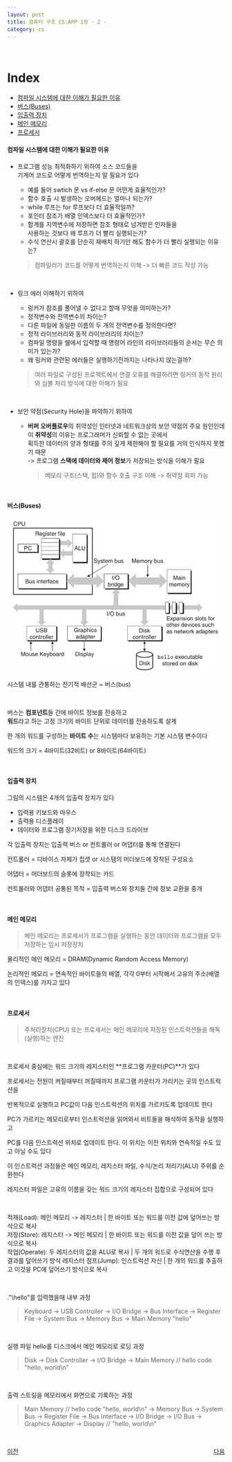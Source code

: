 ```yaml
---
layout: post
title: 컴퓨터 구조 CS:APP 1장 - 2 -
category: cs
---
```


&nbsp;

# Index
  - [컴파일 시스템에 대한 이해가 필요한 이유](#컴파일-시스템에-대한-이해가-필요한-이유)
  - [버스(Buses)](#버스buses)
  - [입출력 장치](#입출력-장치)
  - [메인 메모리](#메인-메모리)
  - [프로세서](#프로세서)

#### 컴파일 시스템에 대한 이해가 필요한 이유

- 프로그램 성능 최적화하기 위하여 소스 코드들을   
    기계어 코드로 어떻게 번역하는지 알 필요가 있다  
    - 예를 들어 swtich 문 vs if-else 문 어떤게 효율적인가?  
    - 함수 호출 시 발생하는 오버헤드는 얼마나 되는가?  
    - while 루프는 for 루프보다 더 효율적일까?  
    - 포인터 참조가 배열 인덱스보다 더 효율적인가?  
    - 합계를 지역변수에 저장하면 참조 형태로 넘겨받은 인자들을  
      사용하는 것보다 왜 루프가 더 빨리 실행되는가?  
    - 수식 연산시 괄호를 단순히 재배치 하기만 해도 함수가 더 빨리 실행되는 이유는?  

    > 컴파일러가 코드를 어떻게 번역하는지 이해 -> 더 빠른 코드 작성 가능

&nbsp;

- 링크 에러 이해하기 위하여  
    - 링커가 참조를 풀어낼 수 없다고 할때 무엇을 의미하는가?
    - 정적변수와 전역변수의 차이는?
    - 다른 파일에 동일한 이름의 두 개의 전역변수를 정의한다면?
    - 정적 라이브러리와 동적 라이브러리의 차이는?
    - 컴파일 명령을 쉘에서 입력할 때 명령어 라인의 라이브러리들의 순서는 무슨 의미가 있는가?
    - 왜 링커와 관련된 에러들은 실행하기전까지는 나타나지 않는걸까?
    
    > 여러 파일로 구성된 프로젝트에서 연결 오류를 해결하려면 링커의 동작 원리와 심볼 처리 방식에 대한 이해가 필요

&nbsp;

- 보안 약점(Security Hole)을 파악하기 위하여
    - **버퍼 오버플로우**의 취약성인 인터넷과 네트워크상의 보안 약점의 주요 원인인데
      이 **취약성**의 이유는 프로그래머가 신뢰할 수 없는 곳에서   
      획득한 데이터의 양과 형태를 주의 깊게 제한해야 할 필요를 거의 인식하지 못했기 때문  
      -> 프로그램 **스택에 데이터와 제어 정보**가 저장되는 방식을 이해가 필요

      > 메모리 구조(스택, 힙)와 함수 호출 구조 이해 -> 취약점 회피 가능

&nbsp;

#### 버스(Buses)

  ![시스템의 하드웨어 구성](/assets/images/cs/cs_app_01_02_1.png)

  시스템 내를 관통하는 전기적 배선군 = 버스(bus)  

  &nbsp;

  버스는 **컴포넌트**들 간에 바이트 정보를 전송하고  
  **워드**라고 하는 고정 크기의 바이트 단위로 데이터를 전송하도록 설계

  한 개의 워드를 구성하는 **바이트 수**는 시스템마다 보유하는 기본 시스템 변수이다

  워드의 크기 = 4바이트(32비트) or 8바이트(64바이트)

  &nbsp;

#### 입출력 장치

  그림의 시스템은 4개의 입출력 장치가 있다

  - 입력용 키보드와 마우스
  - 출력용 디스플레이
  - 데이터와 프로그램 장기저장을 위한 디스크 드라이브

  각 입출력 장치는 입출력 버스 or 컨트롤러 or 어댑터를 통해 연결된다

  컨트롤러 = 디바이스 자체가 칩셋 or 시스템의 머더보드에 장착된 구성요소

  어댑터 = 머더보드의 슬롯에 장착되는 카드

  컨트롤러와 어댑터 공통된 목적 = 입출력 버스와 장치들 간에 정보 교환을 중개

  &nbsp;

#### 메인 메모리

  > 메인 메모리는 프로세서가 프로그램을 실행하는 동안 데이터와 프로그램을 모두 저장하는 임시 저장장치

  물리적인 메인 메모리 = DRAM(Dynamic Random Access Memory)

  논리적인 메모리 = 연속적인 바이트들의 배열, 각각 0부터 시작해서 고유의 주소(배열의 인덱스)를 가지고 있다


&nbsp;

#### 프로세서

  > 주처리장치(CPU) 또는 프로세서는 메인 메모리에 저장된 인스트럭션들을 해독(실행)하는 엔진

  &nbsp;

  프로세서 중심에는 워드 크기의 레지스터인 **프로그램 카운터(PC)**가 있다

  프로세서는 전원이 켜질때부터 꺼질때까지 프로그램 카운터가 가리키는 곳의 인스트럭션을

  반복적으로 실행하고 PC값이 다음 인스트럭션의 위치를 가르키도록 업데이트 한다

  PC가 가르키는 메모리로부터 인스트럭션을 읽어와서 비트들을 해석하여 동작을 실행하고

  PC를 다음 인스트럭션 위치로 업데이트 한다. 이 위치는 이전 위치와 연속적일 수도 있고 아닐 수도 있다

  이 인스트럭션 과정들은 메인 메모리, 레지스터 파일, 수식/논리 처리기(ALU) 주위를 순환한다
  
  레지스터 파일은 고유의 이름을 갖는 워드 크기의 레지스터 집합으로 구성되어 있다  

  &nbsp;

  적재(Load): 메인 메모리 -> 레지스터 | 한 바이트 또는 워드를 이전 값에 덮어쓰는 방식으로 복사  
  저장(Store): 레지스터 -> 메인 메모리 | 한 바이트 또는 워드를 이전 값을 덮어 쓰는 방식으로 복사  
  작업(Operate): 두 레지스터의 값을 ALU로 복사 | 두 개의 워드로 수식연산을 수행 후 결과를 덮어쓰기 방식 레지스터
  점프(Jump): 인스트럭션 자신 | 한 개의 워드를 추출하고 이것을 PC에 덮어쓰기 방식으로 복사

  &nbsp;

  ."\hello"를 입력했을때 내부 과정
  > Keyboard -> USB Controller -> I/O Bridge -> Bus Interface -> Register File -> System Bus -> Memory Bus -> Main Memory "hello"

  &nbsp;

  실행 파일 hello를 디스크에서 메인 메모리로 로딩 과정
  > Disk -> Disk Controller -> I/O Bridge -> Main Memory // hello code "hello, world\n"

  &nbsp;

  출력 스트링을 메모리에서 화면으로 기록하는 과정
  > Main Memory // hello code "hello, world\n" -> Memory Bus -> System Bus -> 
    Register File -> Bus Interface -> I/O Bridge -> I/O Bus -> Graphics Adapter -> Display // "hello, world\n"

  &nbsp;

<p style="display: flex; justify-content: space-between;">
  <a href="cs-01-01.html">이전</a>
  <a href="cs-01-03.html">다음</a>
</p>